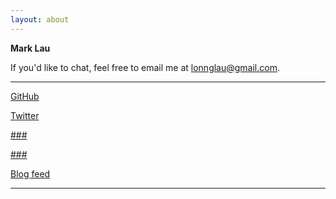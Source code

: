```yaml
---
layout: about
---
```


**Mark Lau**<br>
<!-- Hello, my name is Mark. I\'d call myself very junior programmer, web developer, art enthusiast, and recently started my career at IBM GDC working on a B2C project.
 -->

If you\'d like to chat, feel free to email me at lonnglau@gmail.com.

---

<div class="links">
  <a href="https://github.com/lonn" target="_blank">GitHub</a>

  <a href="https://twitter.com/lnglau" target="_blank">Twitter</a>

  <a href="#" target="_blank">###</a>

  <a href="#" target="_blank">###</a>

  <a href="/feed.xml" target="_blank">Blog feed</a>
</div>

---